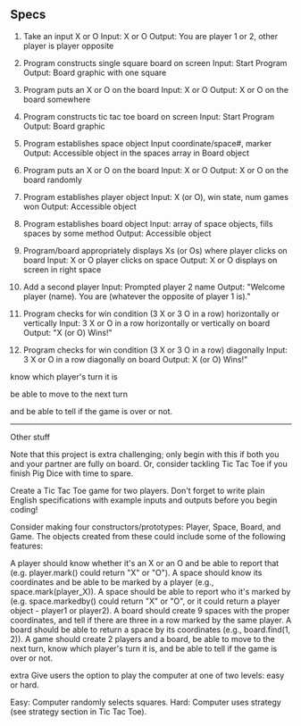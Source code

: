 ## Specs

1. Take an input X or O
Input: X or O
Output: You are player 1 or 2, other player is player opposite

2. Program constructs single square board on screen
Input: Start Program
Output: Board graphic with one square

3. Program puts an X or O on the board
Input: X or O
Output: X or O on the board somewhere

4. Program constructs tic tac toe board on screen
Input: Start Program
Output: Board graphic

5. Program establishes space object
Input coordinate/space#, marker
Output: Accessible object in the spaces array in Board object

6. Program puts an X or O on the board
Input: X or O
Output: X or O on the board randomly

7. Program establishes player object
Input: X (or O), win state, num games won
Output: Accessible object

8. Program establishes board object
Input: array of space objects, fills spaces by some method
Output: Accessible object

9. Program/board appropriately displays Xs (or Os) where player clicks on board
Input: X or O player clicks on space
Output: X or O displays on screen in right space

10. Add a second player
  Input: Prompted player 2 name
  Output: "Welcome player (name). You are (whatever the opposite of player 1 is)."

11. Program checks for win condition (3 X or 3 O in a row) horizontally or vertically
Input: 3 X or O in a row horizontally or vertically on board
Output: "X (or O) Wins!"

12. Program checks for win condition (3 X or 3 O in a row) diagonally
Input: 3 X or O in a row diagonally on board
Output: X (or O) Wins!"

know which player's turn it is

be able to move to the next turn

and be able to tell if the game is over or not.

-----
Other stuff

Note that this project is extra challenging; only begin with this if both you and your partner are fully on board. Or, consider tackling Tic Tac Toe if you finish Pig Dice with time to spare.

Create a Tic Tac Toe game for two players. Don't forget to write plain English specifications with example inputs and outputs before you begin coding!

Consider making four constructors/prototypes: Player, Space, Board, and Game. The objects created from these could include some of the following features:

A player should know whether it's an X or an O and be able to report that (e.g. player.mark() could return "X" or "O").
A space should know its coordinates and be able to be marked by a player (e.g., space.mark(player_X)).
A space should be able to report who it's marked by (e.g. space.markedby() could return "X" or "O", or it could return a player object - player1 or player2).
A board should create 9 spaces with the proper coordinates, and tell if there are three in a row marked by the same player. A board should be able to return a space by its coordinates (e.g., board.find(1, 2)).
A game should create 2 players and a board, be able to move to the next turn, know which player's turn it is, and be able to tell if the game is over or not.

extra
Give users the option to play the computer at one of two levels: easy or hard.

Easy: Computer randomly selects squares.
Hard: Computer uses strategy (see strategy section in Tic Tac Toe).
